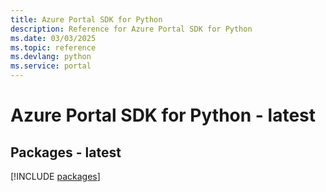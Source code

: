 ```yaml
---
title: Azure Portal SDK for Python
description: Reference for Azure Portal SDK for Python
ms.date: 03/03/2025
ms.topic: reference
ms.devlang: python
ms.service: portal
---
```

# Azure Portal SDK for Python - latest
## Packages - latest
[!INCLUDE [packages](portal-index.md)]